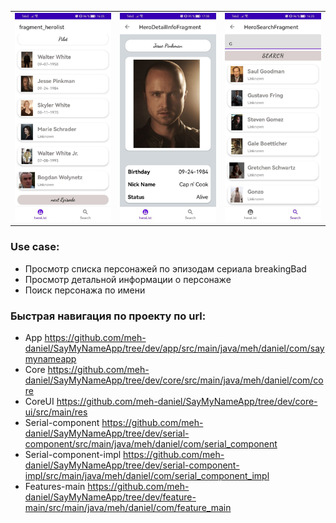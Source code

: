 
| | | |
|:-------------------------:|:-------------------------:|:-------------------------:|
|<img width="1604"  src="https://github.com/meh-daniel/SayMyNameApp/blob/dev/photo-readme/SayMyName1.jpg"> |  <img width="1604" src="https://github.com/meh-daniel/SayMyNameApp/blob/dev/photo-readme/SayMyName2.jpg">|<img width="1604" src="https://github.com/meh-daniel/SayMyNameApp/blob/dev/photo-readme/SayMyName3.jpg">|

### Use case: 
+ Просмотр cписка персонажей по эпизодам сериала breakingBad
+ Просмотр детальной информации о персонаже
+ Поиск персонажа по имени

### Быстрая навигация по проекту по url:
+ App https://github.com/meh-daniel/SayMyNameApp/tree/dev/app/src/main/java/meh/daniel/com/saymynameapp
+ Core https://github.com/meh-daniel/SayMyNameApp/tree/dev/core/src/main/java/meh/daniel/com/core
+ CoreUI https://github.com/meh-daniel/SayMyNameApp/tree/dev/core-ui/src/main/res
+ Serial-component https://github.com/meh-daniel/SayMyNameApp/tree/dev/serial-component/src/main/java/meh/daniel/com/serial_component
+ Serial-component-impl https://github.com/meh-daniel/SayMyNameApp/tree/dev/serial-component-impl/src/main/java/meh/daniel/com/serial_component_impl
+ Features-main https://github.com/meh-daniel/SayMyNameApp/tree/dev/feature-main/src/main/java/meh/daniel/com/feature_main
